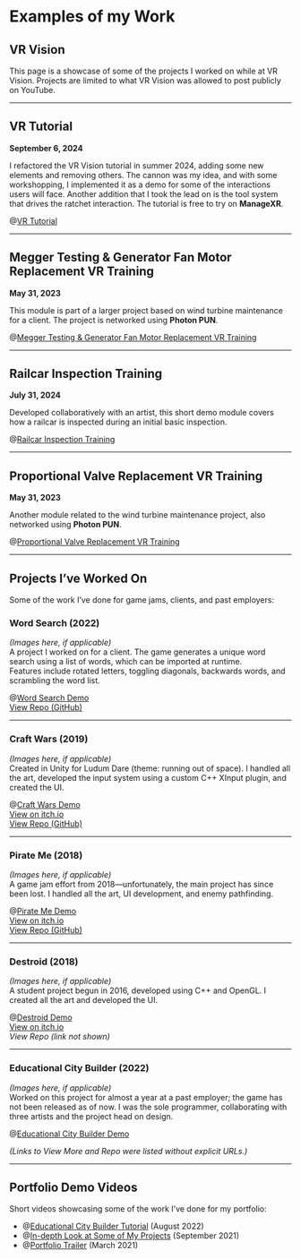 # Examples of my Work

## VR Vision

This page is a showcase of some of the projects I worked on while at VR Vision. Projects are limited to what VR Vision was allowed to post publicly on YouTube.

---

## VR Tutorial

**September 6, 2024**

I refactored the VR Vision tutorial in summer 2024, adding some new elements and removing others. The cannon was my idea, and with some workshopping, I implemented it as a demo for some of the interactions users will face. Another addition that I took the lead on is the tool system that drives the ratchet interaction. The tutorial is free to try on **ManageXR**.

@[VR Tutorial](https://www.youtube.com/watch?v=d0h2Ff3lL_U)

---

## Megger Testing & Generator Fan Motor Replacement VR Training

**May 31, 2023**

This module is part of a larger project based on wind turbine maintenance for a client. The project is networked using **Photon PUN**.

@[Megger Testing & Generator Fan Motor Replacement VR Training](https://www.youtube.com/watch?v=6ClQ5U5nPPw)

---

## Railcar Inspection Training

**July 31, 2024**

Developed collaboratively with an artist, this short demo module covers how a railcar is inspected during an initial basic inspection.

@[Railcar Inspection Training](https://www.youtube.com/watch?v=YZ88rSspMC0)

---

## Proportional Valve Replacement VR Training

**May 31, 2023**

Another module related to the wind turbine maintenance project, also networked using **Photon PUN**.

@[Proportional Valve Replacement VR Training](https://www.youtube.com/watch?v=mgS2-Gu1zpU)

---

## Projects I’ve Worked On

Some of the work I’ve done for game jams, clients, and past employers:

### Word Search (2022)

*(Images here, if applicable)*  
A project I worked on for a client. The game generates a unique word search using a list of words, which can be imported at runtime.  
Features include rotated letters, toggling diagonals, backwards words, and scrambling the word list.

@[Word Search Demo](https://www.youtube.com/watch?v=1c8xH1R5WjQ)  
[View Repo (GitHub)](https://github.com/)

---

### Craft Wars (2019)

*(Images here, if applicable)*  
Created in Unity for Ludum Dare (theme: running out of space). I handled all the art, developed the input system using a custom C++ XInput plugin, and created the UI.

@[Craft Wars Demo](https://www.youtube.com/watch?v=1GLl6rQ5kN4)  
[View on itch.io](https://amdask.itch.io/)  
[View Repo (GitHub)](https://github.com/)

---

### Pirate Me (2018)

*(Images here, if applicable)*  
A game jam effort from 2018—unfortunately, the main project has since been lost. I handled all the art, UI development, and enemy pathfinding.

@[Pirate Me Demo](https://www.youtube.com/watch?v=VvH0VEKnqck)  
[View on itch.io](https://ethanol2.itch.io/)  
[View Repo (GitHub)](https://github.com/)

---

### Destroid (2018)

*(Images here, if applicable)*  
A student project begun in 2016, developed using C++ and OpenGL. I created all the art and developed the UI.

@[Destroid Demo](https://www.youtube.com/watch?v=2H8UEZ6dF2M)  
[View on itch.io](https://blamx.itch.io/)  
*View Repo (link not shown)*

---

### Educational City Builder (2022)

*(Images here, if applicable)*  
Worked on this project for almost a year at a past employer; the game has not been released as of now. I was the sole programmer, collaborating with three artists and the project head on design.

@[Educational City Builder Demo](https://www.youtube.com/watch?v=VfSeTgQ6cC0)

*(Links to View More and Repo were listed without explicit URLs.)*

---

## Portfolio Demo Videos

Short videos showcasing some of the work I’ve done for my portfolio:

- @[Educational City Builder Tutorial](https://www.youtube.com/watch?v=fX4x5YuyR6c) (August 2022)  
- @[In-depth Look at Some of My Projects](https://www.youtube.com/watch?v=4R1qQb6YkZw) (September 2021)  
- @[Portfolio Trailer](https://www.youtube.com/watch?v=R6pPU8Q0Tew) (March 2021)